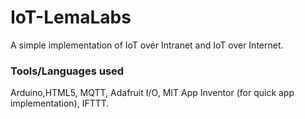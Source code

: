 # IoT-LemaLabs

A simple implementation of IoT over Intranet and IoT over Internet.

### Tools/Languages used 

Arduino,HTML5, MQTT, Adafruit I/O, MIT App Inventor (for quick app implementation), IFTTT.  
